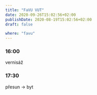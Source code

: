 ```yaml
---
title: "FaVU VUT"
date: 2020-09-26T15:02:56+02:00
publishDate: 2020-08-19T15:02:56+02:00
draft: false

where: "favu"
---
```


### 16:00
vernisáž

### 17:30
přesun -> byt

